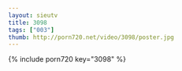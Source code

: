 ```yaml
--- 
layout: sieutv
title: 3098
tags: ["003"]
thumb: http://porn720.net/video/3098/poster.jpg
---
```

{% include porn720 key="3098" %} 
